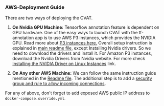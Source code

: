 ### AWS-Deployment Guide

There are two ways of deploying the CVAT.
1. **On Nvidia GPU Machine:** Tensorflow annotation feature is dependent on GPU hardware. One of the easy ways to launch CVAT with the tf-annotation app is to use AWS P3 instances, which provides the NVIDIA GPU. Read more about [P3 instances here.](https://aws.amazon.com/about-aws/whats-new/2017/10/introducing-amazon-ec2-p3-instances/)
Overall setup instruction is explained in [main readme file](https://github.com/opencv/cvat/), except Installing Nvidia drivers.  So we need to download the drivers and install it. For Amazon P3 instances, download the Nvidia Drivers from Nvidia website. For more check [Installing the NVIDIA Driver on Linux Instances](https://docs.aws.amazon.com/AWSEC2/latest/UserGuide/install-nvidia-driver.html) link.

2. **On Any other AWS Machine:** We can follow the same instruction guide mentioned in the [Readme file](https://github.com/opencv/cvat/). The additional step is to add a [security group and rule  to allow  incoming connections](https://docs.aws.amazon.com/AWSEC2/latest/UserGuide/using-network-security.html).

For any of above, don't forget to add exposed AWS public IP address to `docker-compose.override.yml`.
